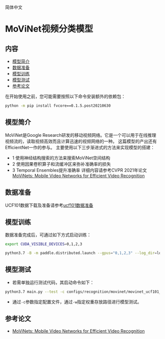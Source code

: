 简体中文

# MoViNet视频分类模型

## 内容

- [模型简介](#模型简介)
- [数据准备](#数据准备)
- [模型训练](#模型训练)
- [模型测试](#模型测试)
- [参考论文](#参考论文)

在开始使用之前，您可能需要按照以下命令安装额外的依赖包：
```bash
python -m pip install fvcore==0.1.5.post20210630
```

## 模型简介

MoViNet是Google Research研发的移动视频网络。它是一个可以用于在线推理视频流的，读取视频高效而且计算迅速的视频网络的一种。 这篇模型的产出还有EfficientNet一作的参与。
主要使用以下三步渐进式的方法来实现模型的搭建：

- 1 使用神经结构搜索的方法来搜索MoViNet空间结构
- 2 使用因果卷积算子和流缓冲区来弥补准确率的损失
- 3 Temporal Ensembles提升准确率 详细内容请参考CVPR
  2021年论文 [MoViNets: Mobile Video Networks for Efficient Video Recognition](https://arxiv.org/abs/2103.11511)

## 数据准备

UCF101数据下载及准备请参考[ucf101数据准备](../../dataset/ucf101.md)

## 模型训练

数据准备完成后，可通过如下方式启动训练：

```bash
export CUDA_VISIBLE_DEVICES=0,1,2,3

python3.7 -B -m paddle.distributed.launch --gpus="0,1,2,3" --log_dir=log_movinet main.py --validate -c configs/recognition/movinet/movinet_ucf101_frame.yaml
```

## 模型测试

- 若需单独运行测试代码，其启动命令如下：

```bash
python3.7 main.py --test -c configs/recognition/movinet/movinet_ucf101_frame.yaml -w output/MoViNet/MoViNet_best.pdparams
```

- 通过`-c`参数指定配置文件，通过`-w`指定权重存放路径进行模型测试。

## 参考论文

- [MoViNets: Mobile Video Networks for Efficient Video Recognition](https://arxiv.org/abs/2103.11511)
